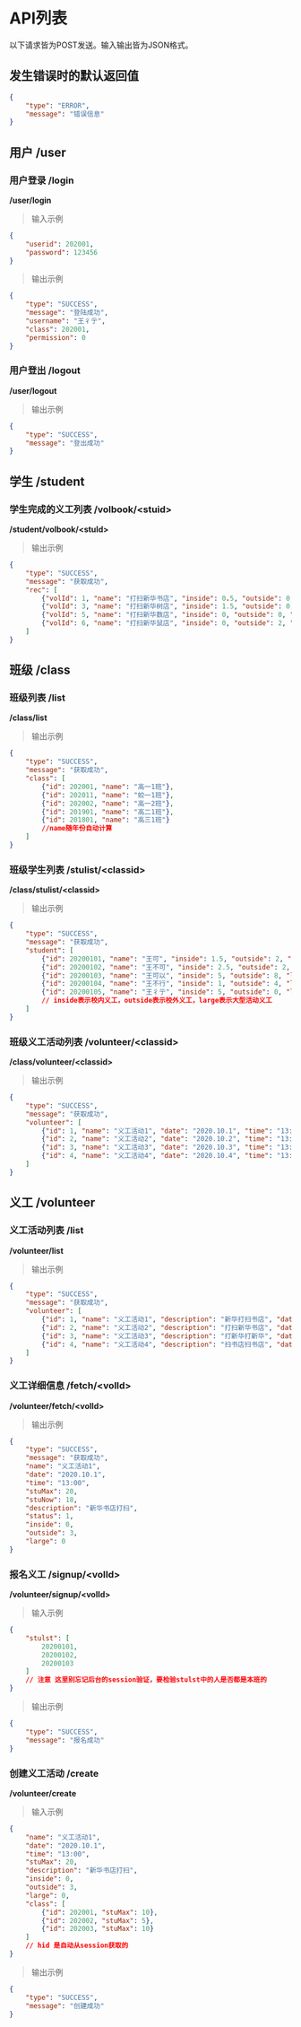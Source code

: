 # API列表

以下请求皆为POST发送。输入输出皆为JSON格式。

## 发生错误时的默认返回值

``` json
{
    "type": "ERROR",
    "message": "错误信息"
}
```

## 用户 /user

### 用户登录 /login
**/user/login**
> 输入示例

``` json
{
    "userid": 202001,
    "password": 123456
}
```

> 输出示例

``` json
{
    "type": "SUCCESS",
    "message": "登陆成功",
    "username": "王彳亍",
    "class": 202001,
    "permission": 0
}
```

### 用户登出 /logout
**/user/logout**

> 输出示例

``` json
{
    "type": "SUCCESS",
    "message": "登出成功"
}
```

## 学生 /student

### 学生完成的义工列表 /volbook/\<stuid>
**/student/volbook/\<stuId>**

> 输出示例

``` json
{
    "type": "SUCCESS",
    "message": "获取成功",
    "rec": [
        {"volId": 1, "name": "打扫新华书店", "inside": 0.5, "outside": 0, "large": 0, "status": 1},
        {"volId": 3, "name": "打扫新华树店", "inside": 1.5, "outside": 0, "large": 0, "status": 1},
        {"volId": 5, "name": "打扫新华数店", "inside": 0, "outside": 0, "large": 2, "status": 1},
        {"volId": 6, "name": "打扫新华鼠店", "inside": 0, "outside": 2, "large": 0, "status": 1},
    ]
}
```

## 班级 /class

### 班级列表 /list
**/class/list**

> 输出示例

``` json
{
    "type": "SUCCESS",
    "message": "获取成功",
    "class": [
        {"id": 202001, "name": "高一1班"},
        {"id": 202011, "name": "蛟一1班"},
        {"id": 202002, "name": "高一2班"},
        {"id": 201901, "name": "高二1班"},
        {"id": 201801, "name": "高三1班"}
        //name随年份自动计算
    ]
}
```

### 班级学生列表 /stulist/\<classid>
**/class/stulist/\<classid>**

> 输出示例

``` json
{
    "type": "SUCCESS",
    "message": "获取成功",
    "student": [
        {"id": 20200101, "name": "王可", "inside": 1.5, "outside": 2, "large": 8},
        {"id": 20200102, "name": "王不可", "inside": 2.5, "outside": 2, "large": 8},
        {"id": 20200103, "name": "王可以", "inside": 5, "outside": 8, "large": 0},
        {"id": 20200104, "name": "王不行", "inside": 1, "outside": 4, "large": 16},
        {"id": 20200105, "name": "王彳亍", "inside": 5, "outside": 0, "large": 8}
        // inside表示校内义工，outside表示校外义工，large表示大型活动义工
    ]
}
```

### 班级义工活动列表 /volunteer/\<classid>
**/class/volunteer/\<classid>**

> 输出示例

``` json
{
    "type": "SUCCESS",
    "message": "获取成功",
    "volunteer": [
        {"id": 1, "name": "义工活动1", "date": "2020.10.1", "time": "13:00", "description": "打扫新华书店", "status": 1, "stuMax": 20},
        {"id": 2, "name": "义工活动2", "date": "2020.10.2", "time": "13:00", "description": "新华书店打扫", "status": 1, "stuMax": 2},
        {"id": 3, "name": "义工活动3", "date": "2020.10.3", "time": "13:00", "description": "华新书店打扫", "status": 0, "stuMax": 5},
        {"id": 4, "name": "义工活动4", "date": "2020.10.4", "time": "13:00", "description": "打扫华新书店", "status": 2, "stuMax": 10}
    ]
}
```

## 义工 /volunteer

### 义工活动列表 /list
**/volunteer/list**

> 输出示例

``` json
{
    "type": "SUCCESS",
    "message": "获取成功",
    "volunteer": [
        {"id": 1, "name": "义工活动1", "description": "新华打扫书店", "date": "2020.10.1", "time": "13:00", "status": 1, "stuMax": 20},
        {"id": 2, "name": "义工活动2", "description": "打扫新华书店", "date": "2020.10.2", "time": "13:00", "status": 1, "stuMax": 2},
        {"id": 3, "name": "义工活动3", "description": "打新华打新华", "date": "2020.10.3", "time": "13:00", "status": 0, "stuMax": 5},
        {"id": 4, "name": "义工活动4", "description": "扫书店扫书店", "date": "2020.10.4", "time": "13:00", "status": 2, "stuMax": 10}
    ]
}
```

### 义工详细信息 /fetch/\<volId>
**/volunteer/fetch/\<volId>**

> 输出示例

``` json
{
    "type": "SUCCESS",
    "message": "获取成功",
    "name": "义工活动1",
    "date": "2020.10.1",
    "time": "13:00",
    "stuMax": 20,
    "stuNow": 18,
    "description": "新华书店打扫",
    "status": 1,
    "inside": 0,
    "outside": 3,
    "large": 0
}
```

### 报名义工 /signup/\<volId>
**/volunteer/signup/\<volId>**

> 输入示例

``` json
{
    "stulst": [
        20200101,
        20200102,
        20200103
    ]
    // 注意 这里别忘记后台的session验证，要检验stulst中的人是否都是本班的
}
```

> 输出示例

``` json
{
    "type": "SUCCESS",
    "message": "报名成功"
}
```

### 创建义工活动 /create
**/volunteer/create**
> 输入示例

``` json
{
    "name": "义工活动1",
    "date": "2020.10.1",
    "time": "13:00",
    "stuMax": 20,
    "description": "新华书店打扫",
    "inside": 0,
    "outside": 3,
    "large": 0,
    "class": [
        {"id": 202001, "stuMax": 10},
        {"id": 202002, "stuMax": 5},
        {"id": 202003, "stuMax": 10}
    ]
    // hid 是自动从session获取的
}
```
> 输出示例

``` json
{
    "type": "SUCCESS",
    "message": "创建成功"
}
```


